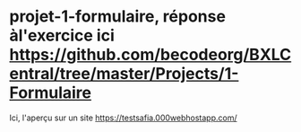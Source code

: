 # projet-1-formulaire, réponse àl'exercice ici https://github.com/becodeorg/BXLCentral/tree/master/Projects/1-Formulaire

Ici, l'aperçu sur un site https://testsafia.000webhostapp.com/
